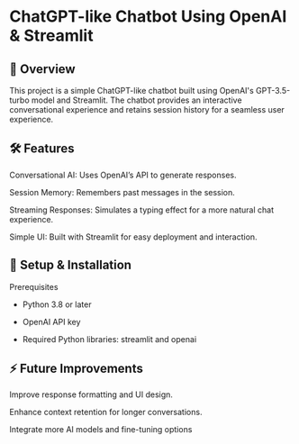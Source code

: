 # ChatGPT-like Chatbot Using OpenAI & Streamlit

## 🚀 Overview

This project is a simple ChatGPT-like chatbot built using OpenAI's GPT-3.5-turbo model and Streamlit. The chatbot provides an interactive conversational experience and retains session history for a seamless user experience.

## 🛠️ Features

Conversational AI: Uses OpenAI’s API to generate responses.

Session Memory: Remembers past messages in the session.

Streaming Responses: Simulates a typing effect for a more natural chat experience.

Simple UI: Built with Streamlit for easy deployment and interaction.

## 🔧 Setup & Installation

Prerequisites

- Python 3.8 or later

- OpenAI API key

- Required Python libraries: streamlit and openai

## ⚡ Future Improvements

Improve response formatting and UI design.

Enhance context retention for longer conversations.

Integrate more AI models and fine-tuning options
